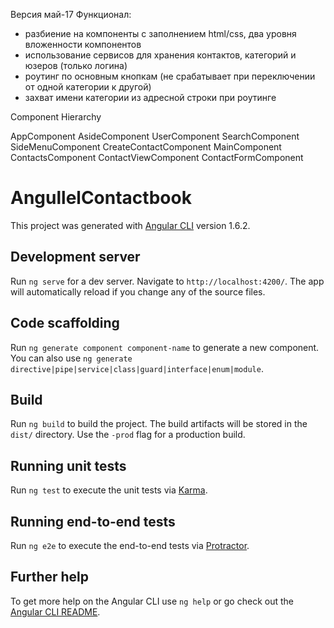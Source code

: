 
Версия май-17
Функционал:
- разбиение на компоненты с заполнением html/css, два уровня вложенности компонентов
- использование сервисов для хранения контактов, категорий и юзеров (только логина)
- роутинг по основным кнопкам (не срабатывает при переключении от одной категории к другой)
- захват имени категории из адресной строки при роутинге


Component Hierarchy

 AppComponent
   AsideComponent
 	UserComponent
 	SearchComponent
	SideMenuComponent
 	CreateContactComponent
   MainComponent
 	ContactsComponent
	ContactViewComponent
 	ContactFormComponent



# AngullelContactbook

This project was generated with [Angular CLI](https://github.com/angular/angular-cli) version 1.6.2.

## Development server

Run `ng serve` for a dev server. Navigate to `http://localhost:4200/`. The app will automatically reload if you change any of the source files.

## Code scaffolding

Run `ng generate component component-name` to generate a new component. You can also use `ng generate directive|pipe|service|class|guard|interface|enum|module`.

## Build

Run `ng build` to build the project. The build artifacts will be stored in the `dist/` directory. Use the `-prod` flag for a production build.

## Running unit tests

Run `ng test` to execute the unit tests via [Karma](https://karma-runner.github.io).

## Running end-to-end tests

Run `ng e2e` to execute the end-to-end tests via [Protractor](http://www.protractortest.org/).

## Further help

To get more help on the Angular CLI use `ng help` or go check out the [Angular CLI README](https://github.com/angular/angular-cli/blob/master/README.md).
